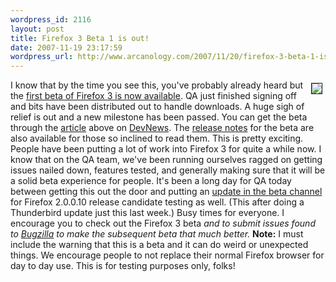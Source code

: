 ```yaml
--- 
wordpress_id: 2116
layout: post
title: Firefox 3 Beta 1 is out!
date: 2007-11-19 23:17:59
wordpress_url: http://www.arcanology.com/2007/11/20/firefox-3-beta-1-is-out/
---
```

<img src="http://www.arcanology.com/images/firefox-box.jpg" align="right" border="1" hspace="5" vspace="5" />I know that by the time you see this, you've probably already heard but the <a href="http://developer.mozilla.org/devnews/index.php/2007/11/19/firefox-3-beta-1-now-available-for-download/">first beta of Firefox 3 is now available</a>. QA just finished signing off and bits have been distributed out to handle downloads. A huge sigh of relief is out and a new milestone has been passed. You can get the beta through the <a href="http://developer.mozilla.org/devnews/index.php/2007/11/19/firefox-3-beta-1-now-available-for-download/">article</a> above on <a href="http://developer.mozilla.org/devnews/">DevNews</a>. The <a href="http://en-us.www.mozilla.com/en-US/firefox/3.0b1/releasenotes/">release notes</a> for the beta are also available for those so inclined to read them. This is pretty exciting. People have been putting a lot of work into Firefox 3 for quite a while now. I know that on the QA team, we've been running ourselves ragged on getting issues nailed down, features tested, and generally making sure that it will be a solid beta experience for people. It's been a long day for QA today between getting this out the door and putting an <a href="http://quality.mozilla.org/en/node/920">update in the beta channel</a> for Firefox 2.0.0.10 release candidate testing as well. (This after doing a Thunderbird update just this last week.) Busy times for everyone. I encourage you to check out the Firefox 3 beta<strong>*</strong> and to submit issues found to <a href="https://bugzilla.mozilla.org">Bugzilla</a> to make the subsequent beta that much better. <b>* Note:</b> I must include the warning that this is a beta and it can do weird or unexpected things. We encourage people to not replace their normal Firefox browser for day to day use. This is for testing purposes only, folks!